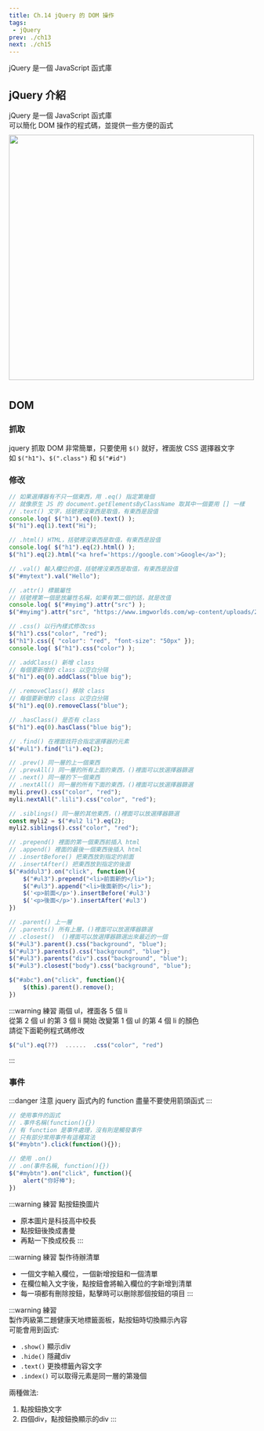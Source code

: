 ```yaml
--- 
title: Ch.14 jQuery 的 DOM 操作
tags:
 - jQuery
prev: ./ch13
next: ./ch15
---
```

jQuery 是一個 JavaScript 函式庫  
<!-- more -->
## jQuery 介紹
jQuery 是一個 JavaScript 函式庫  
可以簡化 DOM 操作的程式碼，並提供一些方便的函式  
<img src="/F2E-book/images/ch14/domnjquery.jpg" height="500" style="margin: 10px 0;">

## DOM
### 抓取
jquery 抓取 DOM 非常簡單，只要使用 `$()` 就好，裡面放 CSS 選擇器文字  
如 `$("h1")`、`$(".class")` 和 `$("#id")`  
### 修改
```js
// 如果選擇器有不只一個東西，用 .eq() 指定第幾個
// 就像原生 JS 的 document.getElementsByClassName 取其中一個要用 [] 一樣
// .text() 文字，括號裡沒東西是取值，有東西是設值
console.log( $("h1").eq(0).text() );
$("h1").eq(1).text("Hi");

// .html() HTML，括號裡沒東西是取值，有東西是設值
console.log( $("h1").eq(2).html() );
$("h1").eq(2).html("<a href='https://google.com'>Google</a>");

// .val() 輸入欄位的值，括號裡沒東西是取值，有東西是設值
$("#mytext").val("Hello");

// .attr() 標籤屬性
// 括號裡第一個是放屬性名稱，如果有第二個的話，就是改值
console.log( $("#myimg").attr("src") );
$("#myimg").attr("src", "https://www.imgworlds.com/wp-content/uploads/2015/12/18-CONTACTUS-HEADER.jpg");

// .css() 以行內樣式修改css
$("h1").css("color", "red");
$("h1").css({ "color": "red", "font-size": "50px" });
console.log( $("h1").css("color") );

// .addClass() 新增 class
// 每個要新增的 class 以空白分隔
$("h1").eq(0).addClass("blue big");

// .removeClass() 移除 class
// 每個要新增的 class 以空白分隔
$("h1").eq(0).removeClass("blue");

// .hasClass() 是否有 class
$("h1").eq(0).hasClass("blue big");

// .find() 在裡面找符合指定選擇器的元素
$("#ul1").find("li").eq(2);

// .prev() 同一層的上一個東西
// .prevAll() 同一層的所有上面的東西，()裡面可以放選擇器篩選
// .next() 同一層的下一個東西
// .nextAll() 同一層的所有下面的東西，()裡面可以放選擇器篩選
myli.prev().css("color", "red");
myli.nextAll(".lili").css("color", "red");

// .siblings() 同一層的其他東西，()裡面可以放選擇器篩選
const myli2 = $("#ul2 li").eq(2);
myli2.siblings().css("color", "red");

// .prepend() 裡面的第一個東西前插入 html
// .append() 裡面的最後一個東西後插入 html
// .insertBefore() 把東西放到指定的前面
// .insertAfter() 把東西放到指定的後面
$("#addul3").on("click", function(){
    $("#ul3").prepend("<li>前面新的</li>");
    $("#ul3").append("<li>後面新的</li>");
    $('<p>前面</p>').insertBefore('#ul3')
    $('<p>後面</p>').insertAfter('#ul3')
})

// .parent() 上一層
// .parents() 所有上層，()裡面可以放選擇器篩選
// .closest()  ()裡面可以放選擇器篩選出來最近的一個
$("#ul3").parent().css("background", "blue");
$("#ul3").parents().css("background", "blue");
$("#ul3").parents("div").css("background", "blue");
$("#ul3").closest("body").css("background", "blue");

$("#abc").on("click", function(){
    $(this).parent().remove();
})
```

:::warning 練習
兩個 ul，裡面各 5 個 li  
從第 2 個 ul 的第 3 個 li 開始
改變第 1 個 ul 的第 4 個 li 的顏色  
請從下面範例程式碼修改  
```js
$("ul").eq(??)  ......  .css("color", "red")
```
:::

### 事件
:::danger 注意
jquery 函式內的 function 盡量不要使用箭頭函式
:::
```js
// 使用事件的函式
// .事件名稱(function(){})
// 有 function 是事件處理，沒有則是觸發事件 
// 只有部分常用事件有這種寫法
$("#mybtn").click(function(){});

// 使用 .on()
// .on(事件名稱, function(){})
$("#mybtn").on("click", function(){
    alert("你好棒");
})
```

:::warning 練習
點按鈕換圖片
- 原本圖片是科技高中校長
- 點按鈕後換成書曼
- 再點一下換成校長
:::

:::warning 練習
製作待辦清單
- 一個文字輸入欄位，一個新增按鈕和一個清單
- 在欄位輸入文字後，點按鈕會將輸入欄位的字新增到清單
- 每一項都有刪除按鈕，點擊時可以刪除那個按鈕的項目
:::

:::warning 練習  
製作丙級第二題健康天地標籤面板，點按鈕時切換顯示內容  
可能會用到函式:
- `.show()` 顯示div
- `.hide()` 隱藏div
- `.text()` 更換標籤內容文字
- `.index()` 可以取得元素是同一層的第幾個

兩種做法:
1. 點按鈕換文字
2. 四個div，點按鈕換顯示的div
:::